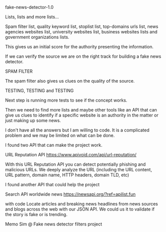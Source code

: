 fake-news-detector-1.0

Lists, lists and more lists...

Spam filter list, quality keyword list, stoplist list,
top-domains urls list, news agencies websites list, university
websites list, business websites lists and government
organizations lists.

This gives us an initial score for the authority presenting
the information.

If we can verify the source we are on the right
track for building a fake news detector.

SPAM FILTER

The spam filter also gives us clues on the quality of the source.

TESTING, TESTING and TESTING

Next step is running more tests to see if the concept works.

Then we need to find more lists and maybe other tools like
an API that can give  us clues to identify if a specific website
is an authority in the matter or just making up some news.

I don't have all the answers but I am willing to code. It is a
complicated problem and we may be limited on what can be done.

I found two API that can make the project work.

URL Reputation API
https://www.apivoid.com/api/url-reputation/

With this URL Reputation API you can detect potentially phishing and malicious URLs.
We deeply analyze the URL (including the URL content, URL pattern, domain name, HTTP headers, domain TLD, etc)

I found another API that could help the project 

Search API worldwide news
https://newsapi.org/?ref=apilist.fun

with code Locate articles and breaking news headlines from news 
sources and blogs across the web with our JSON API. We could us 
it to validate if the story is fake or is trending.

Memo Sim @ Fake news detector filters project
